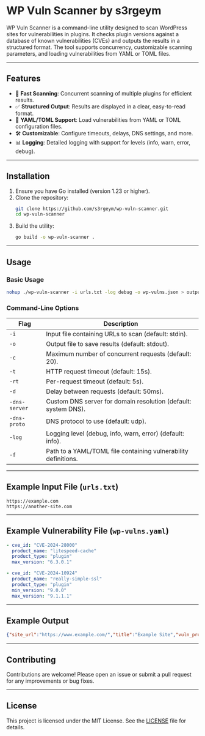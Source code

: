 # WP Vuln Scanner by s3rgeym

WP Vuln Scanner is a command-line utility designed to scan WordPress sites for vulnerabilities in plugins. It checks plugin versions against a database of known vulnerabilities (CVEs) and outputs the results in a structured format. The tool supports concurrency, customizable scanning parameters, and loading vulnerabilities from YAML or TOML files.

---

## Features

- 🚀 **Fast Scanning**: Concurrent scanning of multiple plugins for efficient results.
- ✅ **Structured Output**: Results are displayed in a clear, easy-to-read format.
- 📄 **YAML/TOML Support**: Load vulnerabilities from YAML or TOML configuration files.
- 🛠️ **Customizable**: Configure timeouts, delays, DNS settings, and more.
- 📊 **Logging**: Detailed logging with support for levels (info, warn, error, debug).

---

## Installation

1. Ensure you have Go installed (version 1.23 or higher).
2. Clone the repository:
   ```bash
   git clone https://github.com/s3rgeym/wp-vuln-scanner.git
   cd wp-vuln-scanner
   ```
3. Build the utility:
   ```bash
   go build -o wp-vuln-scanner .
   ```

---

## Usage

### Basic Usage

```bash
nohup ./wp-vuln-scanner -i urls.txt -log debug -o wp-vulns.json > output.log 2>&1 &
```

### Command-Line Options

| Flag              | Description                                                                 |
|-------------------|-----------------------------------------------------------------------------|
| `-i`              | Input file containing URLs to scan (default: stdin).                        |
| `-o`              | Output file to save results (default: stdout).                              |
| `-c`              | Maximum number of concurrent requests (default: 20).                        |
| `-t`              | HTTP request timeout (default: 15s).                                        |
| `-rt`             | Per-request timeout (default: 5s).                                          |
| `-d`              | Delay between requests (default: 50ms).                                    |
| `-dns-server`     | Custom DNS server for domain resolution (default: system DNS).              |
| `-dns-proto`      | DNS protocol to use (default: udp).                                         |
| `-log`            | Logging level (debug, info, warn, error) (default: info).                   |
| `-f`              | Path to a YAML/TOML file containing vulnerability definitions.              |

---

## Example Input File (`urls.txt`)

```
https://example.com
https://another-site.com
```

---

## Example Vulnerability File (`wp-vulns.yaml`)

```yaml
- cve_id: "CVE-2024-28000"
  product_name: "litespeed-cache"
  product_type: "plugin"
  max_version: "6.3.0.1"

- cve_id: "CVE-2024-10924"
  product_name: "really-simple-ssl"
  product_type: "plugin"
  min_version: "9.0.0"
  max_version: "9.1.1.1"
```

---

## Example Output

```json
{"site_url":"https://www.example.com/","title":"Example Site","vuln_products":[{"cve_id":"CVE-2024-28000","product_name":"litespeed-cache","product_type":"plugin","version":"2.9.4.1"}],"server":"Apache","start_time":"2025-01-10T07:32:09.61941203+03:00","end_time":"2025-01-10T07:32:11.516537033+03:00"}
```

---

## Contributing

Contributions are welcome! Please open an issue or submit a pull request for any improvements or bug fixes.

---

## License

This project is licensed under the MIT License. See the [LICENSE](LICENSE) file for details.
